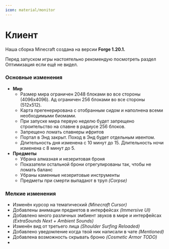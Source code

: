 ```yaml
---
icon: material/monitor
---
```


# Клиент

Наша сборка Minecraft создана на версии **Forge 1.20.1.**

Перед запуском игры настоятельно рекомендую посмотреть раздел Оптимизация если ещё не видел.

### Основные изменения
- **Мир**
    - Размер мира ограничен 2048 блоками во все стороны (4096x4096). Ад ограничен 256 блоками во все стороны (512x512).
    - Карта прегенерирована с отобранным сидом и наполнена всеми необходимыми биомами.
    - При запуске мира первую неделю будет запрещено строительство на спавне в радиусе 256 блоков.
    - Запрещено ломать спавнеры ифритов
    - Портал в Энд закрыт. Поход в Энд будет отдельным ивентом.
    - Длительность дня изменена с 10 минут до 15. Длительность ночи изменена с 8 минут до 5.
- **Предметы**
    - Убрана алмазная и незеритовая броня
    - Показатели остальной брони отрегулированы так, чтобы не ломать баланс
    - Убраны каменные незеритовые инструменты
    - Предметы при смерти выпадают в труп _(Corpse)_


### Мелкие изменения
- Изменён курсор на тематический _(Minecraft Cursor)_
- Добавлены анимации предметов в интерфейсах _(Immersive UI)_
- Добавлено много различных эмбиент звуков в мире и интерфейсах _(ExtraSounds Next + Ambient Sounds)_
- Изменён вид от третьего лица _(Shoulder Surfing Reloaded)_
- Добавлено уведомление когда твой ник написали в чате _(Mentioned)_
- Добавлена возможность скрывать броню _(Cosmetic Armor TODO)_
- 
